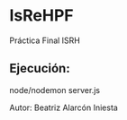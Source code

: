 # IsReHPF
Práctica Final ISRH


## Ejecución:
node/nodemon server.js


Autor: Beatriz Alarcón Iniesta
